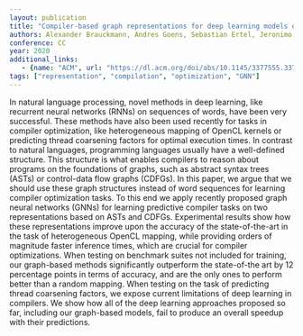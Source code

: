 ```yaml
---
layout: publication
title: "Compiler-based graph representations for deep learning models of code"
authors: Alexander Brauckmann, Andres Goens, Sebastian Ertel, Jeronimo Castrillon
conference: CC
year: 2020
additional_links:
   - {name: "ACM", url: "https://dl.acm.org/doi/abs/10.1145/3377555.3377894"}
tags: ["representation", "compilation", "optimization", "GNN"]
---
```

In natural language processing, novel methods in deep learning, like recurrent neural networks (RNNs) on sequences of words, have been very successful. These methods have also been used recently for tasks in compiler optimization, like heterogeneous mapping of OpenCL kernels or predicting thread coarsening factors for optimal execution times. In contrast to natural languages, programming languages usually have a well-defined structure. This structure is what enables compilers to reason about programs on the foundations of graphs, such as abstract syntax trees (ASTs) or control-data flow graphs (CDFGs).
In this paper, we argue that we should use these graph structures instead of word sequences for learning compiler optimization tasks. To this end we apply recently proposed graph neural networks (GNNs) for learning predictive compiler tasks on two representations based on ASTs and CDFGs. Experimental results show how these representations improve upon the accuracy of the state-of-the-art in the task of heterogeneous OpenCL mapping, while providing orders of magnitude faster inference times, which are crucial for compiler optimizations. When testing on benchmark suites not included for training, our graph-based methods significantly outperform the state-of-the art by 12 percentage points in terms of accuracy, and are the only ones to perform better than a random mapping. When testing on the task of predicting thread coarsening factors, we expose current limitations of deep learning in compilers. We show how all of the deep learning approaches proposed so far, including our graph-based models, fail to produce an overall speedup with their predictions.
